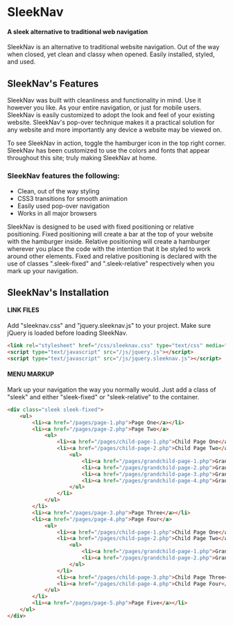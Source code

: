 # SleekNav
#### A sleek alternative to traditional web navigation

SleekNav is an alternative to traditional website navigation. Out of the way when closed, yet clean and classy when opened. Easily installed, styled, and used.

## SleekNav's Features

SleekNav was built with cleanliness and functionality in mind. Use it however you like. As your entire navigation, or just for mobile users. SleekNav is easily customized to adopt the look and feel of your existing website. SleekNav's pop-over technique makes it a practical solution for any website and more importantly any device a website may be viewed on.

To see SleekNav in action, toggle the hamburger icon in the top right corner. SleekNav has been customized to use the colors and fonts that appear throughout this site; truly making SleekNav at home.

### SleekNav features the following:

* Clean, out of the way styling
* CSS3 transitions for smooth animation
* Easily used pop-over navigation
* Works in all major browsers

SleekNav is designed to be used with fixed positioning or relative positioning. Fixed positioning will create a bar at the top of your website with the hamburger inside. Relative positioning will create a hamburger wherever you place the code with the intention that it be styled to work around other elements. Fixed and relative positioning is declared with the use of classes ".sleek-fixed" and ".sleek-relative" respectively when you mark up your navigation.

## SleekNav's Installation

#### LINK FILES

Add "sleeknav.css" and "jquery.sleeknav.js" to your project. Make sure jQuery is loaded before loading SleekNav.

```html
<link rel="stylesheet" href="/css/sleeknav.css" type="text/css" media="all" />
<script type="text/javascript" src="/js/jquery.js"></script>
<script type="text/javascript" src="/js/jquery.sleeknav.js"></script>
```

#### MENU MARKUP

Mark up your navigation the way you normally would. Just add a class of "sleek" and either "sleek-fixed" or "sleek-relative" to the container.

```html
<div class="sleek sleek-fixed">
	<ul>
		<li><a href="/pages/page-1.php">Page One</a></li>
		<li><a href="/pages/page-2.php">Page Two</a>
			<ul>
				<li><a href="/pages/child-page-1.php">Child Page One</a></li>
				<li><a href="/pages/child-page-2.php">Child Page Two</a>
					<ul>
						<li><a href="/pages/grandchild-page-1.php">Grandchild Page One</a></li>
						<li><a href="/pages/grandchild-page-2.php">Grandchild Page Two</a></li>
						<li><a href="/pages/grandchild-page-3.php">Grandchild Page Three</a></li>
						<li><a href="/pages/grandchild-page-4.php">Grandchild Page Four</a></li>
					</ul>
				</li>
			</ul>
		</li>
		<li><a href="/pages/page-3.php">Page Three</a></li>
		<li><a href="/pages/page-4.php">Page Four</a>
			<ul>
				<li><a href="/pages/child-page-1.php">Child Page One</a></li>
				<li><a href="/pages/child-page-2.php">Child Page Two</a>
					<ul>
						<li><a href="/pages/grandchild-page-1.php">Grandchild Page One</a></li>
						<li><a href="/pages/grandchild-page-2.php">Grandchild Page Two</a></li>
					</ul>
				</li>
				<li><a href="/pages/child-page-3.php">Child Page Three</a></li>
				<li><a href="/pages/child-page-4.php">Child Page Four</a></li>
			</ul>
		</li>
		<li><a href="/pages/page-5.php">Page Five</a></li>
	</ul>
</div>
```
